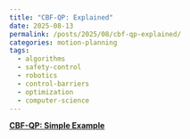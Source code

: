 ```yaml
---
title: "CBF-QP: Explained"
date: 2025-08-13
permalink: /posts/2025/08/cbf-qp-explained/
categories: motion-planning
tags:
  - algorithms
  - safety-control
  - robotics
  - control-barriers
  - optimization
  - computer-science
---
```

**[CBF-QP: Simple Example](/files/CBF-QP.pdf)**
